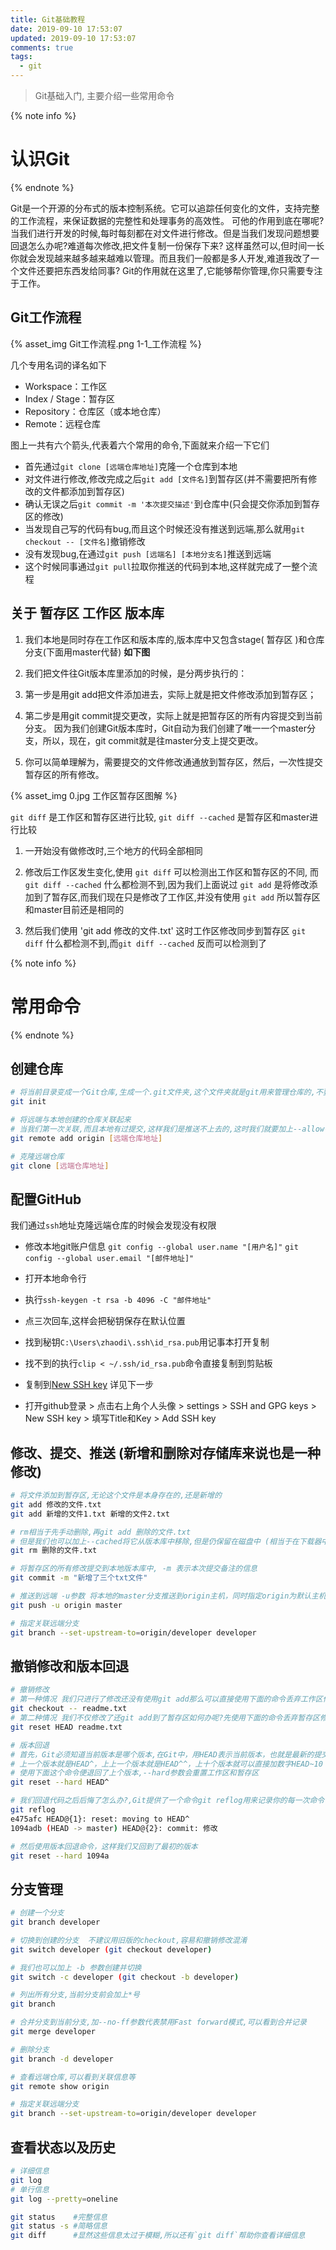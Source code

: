 ```yaml
---
title: Git基础教程
date: 2019-09-10 17:53:07
updated: 2019-09-10 17:53:07
comments: true
tags: 
  - git
---
```


<blockquote class="blockquote-center">Git基础入门, 主要介绍一些常用命令</blockquote>
<!--more-->

{% note info %}
# 认识Git 
{% endnote %}

Git是一个开源的分布式的版本控制系统。它可以追踪任何变化的文件，支持完整的工作流程，来保证数据的完整性和处理事务的高效性。
可他的作用到底在哪呢?
当我们进行开发的时候,每时每刻都在对文件进行修改。但是当我们发现问题想要回退怎么办呢?难道每次修改,把文件复制一份保存下来?
这样虽然可以,但时间一长你就会发现越来越多越来越难以管理。而且我们一般都是多人开发,难道我改了一个文件还要把东西发给同事?
Git的作用就在这里了,它能够帮你管理,你只需要专注于工作。


## Git工作流程

{% asset_img Git工作流程.png 1-1_工作流程 %}

几个专用名词的译名如下

- Workspace：工作区
- Index / Stage：暂存区
- Repository：仓库区（或本地仓库）
- Remote：远程仓库

图上一共有六个箭头,代表着六个常用的命令,下面就来介绍一下它们
- 首先通过`git clone [远端仓库地址]`克隆一个仓库到本地
- 对文件进行修改,修改完成之后`git add [文件名]`到暂存区(并不需要把所有修改的文件都添加到暂存区)
- 确认无误之后`git commit -m '本次提交描述'`到仓库中(只会提交你添加到暂存区的修改)
- 当发现自己写的代码有bug,而且这个时候还没有推送到远端,那么就用`git checkout -- [文件名]`撤销修改
- 没有发现bug,在通过`git push [远端名] [本地分支名]`推送到远端
- 这个时候同事通过`git pull`拉取你推送的代码到本地,这样就完成了一整个流程

## 关于 暂存区 工作区 版本库

1. 我们本地是同时存在工作区和版本库的,版本库中又包含stage( 暂存区 )和仓库分支(下面用master代替) **如下图**

2. 我们把文件往Git版本库里添加的时候，是分两步执行的：

3. 第一步是用git add把文件添加进去，实际上就是把文件修改添加到暂存区；

4. 第二步是用git commit提交更改，实际上就是把暂存区的所有内容提交到当前分支。
因为我们创建Git版本库时，Git自动为我们创建了唯一一个master分支，所以，现在，git commit就是往master分支上提交更改。

5. 你可以简单理解为，需要提交的文件修改通通放到暂存区，然后，一次性提交暂存区的所有修改。

{% asset_img 0.jpg 工作区暂存区图解 %}

`git diff` 是工作区和暂存区进行比较, `git diff --cached` 是暂存区和master进行比较

1. 一开始没有做修改时,三个地方的代码全部相同

2. 修改后工作区发生变化,使用 `git diff` 可以检测出工作区和暂存区的不同, 而 `git diff --cached` 什么都检测不到,因为我们上面说过 `git add` 是将修改添加到了暂存区,而我们现在只是修改了工作区,并没有使用 `git add` 所以暂存区和master目前还是相同的

3. 然后我们使用 'git add 修改的文件.txt' 这时工作区修改同步到暂存区 `git diff` 什么都检测不到,而`git diff --cached` 反而可以检测到了




{% note info %}
# 常用命令
{% endnote %}

## 创建仓库

```bash
# 将当前目录变成一个Git仓库,生成一个.git文件夹,这个文件夹就是git用来管理仓库的,不要修改它
git init

# 将远端与本地创建的仓库关联起来
# 当我们第一次关联,而且本地有过提交,这样我们是推送不上去的,这时我们就要加上--allow-unrelated-history参数
git remote add origin [远端仓库地址]

# 克隆远端仓库
git clone [远端仓库地址]
```
## 配置GitHub

我们通过`ssh`地址克隆远端仓库的时候会发现没有权限

- 修改本地git账户信息
 `git config --global user.name "[用户名]"`
 `git config --global user.email "[邮件地址]"`

- 打开本地命令行

- 执行`ssh-keygen -t rsa -b 4096 -C "邮件地址"`

- 点三次回车,这样会把秘钥保存在默认位置

- 找到秘钥`C:\Users\zhaodi\.ssh\id_rsa.pub`用记事本打开复制

- 找不到的执行`clip < ~/.ssh/id_rsa.pub`命令直接复制到剪贴板

- 复制到[New SSH key](https://github.com/settings/keys) 详见下一步

- 打开github登录 > 点击右上角个人头像 > settings > SSH and GPG keys > New SSH key > 填写Title和Key > Add SSH key


## 修改、提交、推送 (新增和删除对存储库来说也是一种修改)

```bash
# 将文件添加到暂存区,无论这个文件是本身存在的,还是新增的
git add 修改的文件.txt
git add 新增的文件1.txt 新增的文件2.txt

# rm相当于先手动删除,再git add 删除的文件.txt
# 但是我们也可以加上--cached将它从版本库中移除,但是仍保留在磁盘中 (相当于在下载器中删除任务,但是不删除文件)
git rm 删除的文件.txt

# 将暂存区的所有修改提交到本地版本库中, -m 表示本次提交备注的信息
git commit -m "新增了三个txt文件"

# 推送到远端 -u参数 将本地的master分支推送到origin主机，同时指定origin为默认主机，后面就可以不加任何参数使用git push了
git push -u origin master

# 指定关联远端分支
git branch --set-upstream-to=origin/developer developer
```

## 撤销修改和版本回退
```bash
# 撤销修改
# 第一种情况 我们只进行了修改还没有使用git add那么可以直接使用下面的命令丢弃工作区修改就OK
git checkout -- readme.txt
# 第二种情况 我们不仅修改了还git add到了暂存区如何办呢?先使用下面的命令丢弃暂存区修改,再用第一条命令丢弃工作区修改就OK
git reset HEAD readme.txt

# 版本回退
# 首先，Git必须知道当前版本是哪个版本,在Git中，用HEAD表示当前版本，也就是最新的提交1094adb...
# 上一个版本就是HEAD^，上上一个版本就是HEAD^^，上十个版本就可以直接加数字HEAD~10
# 使用下面这个命令便退回了上个版本,--hard参数会重置工作区和暂存区
git reset --hard HEAD^

# 我们回退代码之后后悔了怎么办?,Git提供了一个命令git reflog用来记录你的每一次命令：
git reflog
e475afc HEAD@{1}: reset: moving to HEAD^
1094adb (HEAD -> master) HEAD@{2}: commit: 修改

# 然后使用版本回退命令，这样我们又回到了最初的版本
git reset --hard 1094a
```

## 分支管理

```bash
# 创建一个分支
git branch developer

# 切换到创建的分支  不建议用旧版的checkout,容易和撤销修改混淆
git switch developer (git checkout developer)

# 我们也可以加上 -b 参数创建并切换
git switch -c developer (git checkout -b developer)

# 列出所有分支,当前分支前会加上*号
git branch

# 合并分支到当前分支,加--no-ff参数代表禁用Fast forward模式,可以看到合并记录
git merge developer

# 删除分支
git branch -d developer

# 查看远端仓库,可以看到关联信息等
git remote show origin

# 指定关联远端分支
git branch --set-upstream-to=origin/developer developer
```

## 查看状态以及历史
```bash
# 详细信息
git log
# 单行信息
git log --pretty=oneline

git status    #完整信息
git status -s #简略信息
git diff      #显然这些信息太过于模糊,所以还有`git diff`帮助你查看详细信息
```
